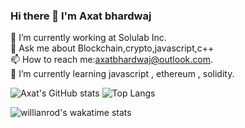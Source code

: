 ### Hi there 👋 I'm Axat bhardwaj


🔭 I’m currently working at Solulab Inc.  
💬 Ask me about Blockchain,crypto,javascript,c++  
📫 How to reach me:axatbhardwaj@outlook.com.  
🌱 I’m currently learning javascript , ethereum , solidity.  





![Axat's GitHub stats](https://github-readme-stats.vercel.app/api?username=axatbhardwaj&show_icons=true&theme=dark) ![Top Langs](https://github-readme-stats.vercel.app/api/top-langs/?username=axatbhardwaj&layout=compact)  

![willianrod's wakatime stats](https://github-readme-stats.vercel.app/api/wakatime?username=axatbhardwaj)



<!--
**axatbhardwaj/axatbhardwaj** is a ✨ _special_ ✨ repository because its `README.md` (this file) appears on your GitHub profile.

Here are some ideas to get you started:

- 🔭 I’m currently working on ...
- 
- 👯 I’m looking to collaborate on ...
- 🤔 I’m looking for help with ...
- 
- 😄 Pronouns: ...
- ⚡ Fun fact: ...
-->
